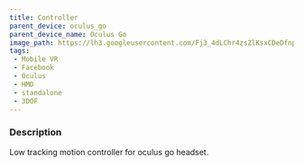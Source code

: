 ```yaml
---
title: Controller
parent_device: oculus_go
parent_device_name: Oculus Go
image_path: https://lh3.googleusercontent.com/Fj3_4dLChr4zsZlKsxCDeDfnpYndI9PtR5dgIlMKnowQCrww0i43BhxjxbvjOYnl3a_WtukYHK73ZpmtaGOu3HTc04QKPfKmEzpPiyTE84hhlTwNupF-sslx2QN9tfU-guYG_hkOBKSKZGMckMGLcQJ0QQhgmUq4j6HTJE8ZYG13DOedrif09bNoWKE3EsoSooXPxEHzf0c_eKjc45uoEatYHAswXtakN9PAsumpGhQ2CRbwPepcIranohRGm3KUUKnpQ0gG55PK4Al1UqtvNPF7feAgG7GqK3urEwGZ2BkTpbyJKEB87TWaLkFvIyl5IzBGgSGg2-twnpNkEMcdjeBAdBqdI3pijiSTbj4Hz0TyjvgSvzdkvqaWOv5bguyu4cV1_SEpPZmiVapCx9zlPm9SkFeSmwwKPXNvgW7xydMXoixpKCO8-1XRryuqITsNRQupNEPPBokJQYNR_JsS63tvtOQKtmAvBIIGr_oSyplYqasavga9eApCOy6P58rc7hMK5KvWlKlF8j8rOgClrt5xmHTj3fCS3x8PxVSdz9glbteiIHxubyddYXyHcHpLViqHrj6BJAmNxz0MsKvV4U1C52EfM0cNb-k9X9KHDyu4yA3-e1_9PJ4i4Hqomrrp0w_61ncdBEiqVrR0bu4fjO6NJTaiWspd0uwuYEMwtuOu4Ivs2Ryudr6Y=w396-h185-no
tags:
 - Mobile VR
 - Facebook
 - Oculus
 - HMD
 - standalone
 - 3DOF
---
```


### Description

Low tracking motion controller for oculus go headset.
